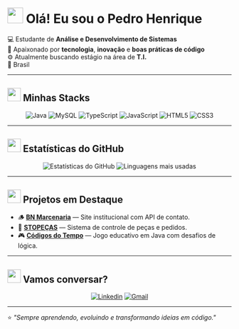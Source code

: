 <!-- 👋 Apresentação -->
# <img src="https://cdn-icons-png.flaticon.com/512/921/921071.png" width="35"/> Olá! Eu sou o **Pedro Henrique**  

💻 Estudante de **Análise e Desenvolvimento de Sistemas**  
🚀 Apaixonado por **tecnologia**, **inovação** e **boas práticas de código**  
⚙️ Atualmente buscando estágio na área de **T.I.**  
📍 Brasil  

---

## <img src="https://cdn-icons-png.flaticon.com/512/1055/1055687.png" width="30"/> Minhas Stacks

<div align="center">

![Java](https://img.shields.io/badge/Java-ED8B00?style=for-the-badge&logo=openjdk&logoColor=white)
![MySQL](https://img.shields.io/badge/MySQL-005C84?style=for-the-badge&logo=mysql&logoColor=white)
![TypeScript](https://img.shields.io/badge/TypeScript-3178C6?style=for-the-badge&logo=typescript&logoColor=white)
![JavaScript](https://img.shields.io/badge/JavaScript-F7DF1E?style=for-the-badge&logo=javascript&logoColor=black)
![HTML5](https://img.shields.io/badge/HTML5-E34F26?style=for-the-badge&logo=html5&logoColor=white)
![CSS3](https://img.shields.io/badge/CSS3-1572B6?style=for-the-badge&logo=css3&logoColor=white)

</div>

---

## <img src="https://cdn-icons-png.flaticon.com/512/9408/9408874.png" width="30"/> Estatísticas do GitHub

<div align="center">

![Estatísticas do GitHub](https://github-readme-stats.vercel.app/api?username=Rot498&show_icons=true&theme=radical&hide_border=true&border_radius=10)
![Linguagens mais usadas](https://github-readme-stats.vercel.app/api/top-langs/?username=Rot498&layout=compact&theme=radical&hide_border=true&border_radius=10)

</div>

---

## <img src="https://cdn-icons-png.flaticon.com/512/679/679720.png" width="30"/> Projetos em Destaque

- 🪵 [**BN Marcenaria**](https://github.com/Rot498/BNmarcenaria) — Site institucional com API de contato.  
- 🧱 [**STOPEÇAS**](https://github.com/Rot498/ProjetoWeb) — Sistema de controle de peças e pedidos.  
- 🎮 [**Códigos do Tempo**](https://github.com/Rot498/Grupo_6_Turma_A) — Jogo educativo em Java com desafios de lógica.

---

## <img src="https://cdn-icons-png.flaticon.com/512/893/893292.png" width="30"/> Vamos conversar?

<div align="center">

[![Linkedin](https://img.shields.io/badge/LinkedIn-0077B5?style=for-the-badge&logo=linkedin&logoColor=white)](https://www.linkedin.com/in/robert-oliveira-a7389532a/)
[![Gmail](https://img.shields.io/badge/Gmail-EA4335?style=for-the-badge&logo=gmail&logoColor=white)](mailto:robinho_root@hotmail.com)

</div>

---

⭐ *"Sempre aprendendo, evoluindo e transformando ideias em código."*
